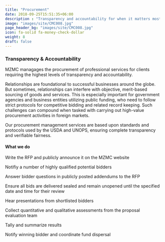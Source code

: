 ```yaml
---
title: "Procurement"
date: 2018-09-25T15:51:35+06:00
description : "Transparency and accountability for when it matters most"
image: "images/site/CMC008.jpg"
page_header_bg: "images/site/CMC008.jpg"
icon: fa-solid fa-money-check-dollar
weight: 8
draft: false
---
```


### Transparency & Accountability

MZMC managages the procurement of professional services for clients requiring the highest levels of transparency and accountability.

Relationships are foundational to successful businesses around the globe. But sometimes, relationships can interfere with objective, merit-based sourcing of goods and services. This is especially important for government agencies and business entities utilizing public funding, who need to follow strict protocols for competitive bidding and related record keeping. Such challenges can compound when tasked with carrying out high-value procurement activities in foreign markets.

Our procurement management services are based upon standards and protocols used by the USDA and UNOPS, ensuring complete transparency and verifiable fairness.

<div class="service-checklist">

#### What we do

<i class="fa fa-check"></i> Write the RFP and publicly announce it on the MZMC website

<i class="fa fa-check"></i> Notifiy a number of highly qualified potential bidders 

<i class="fa fa-check"></i> Answer bidder questions in publicly posted addendums to the RFP

<i class="fa fa-check"></i> Ensure all bids are delivered sealed and remain unopened until the specified date and time for their review

<i class="fa fa-check"></i> Hear presentations from shortlisted bidders

<i class="fa fa-check"></i> Collect quantitative and qualitative assessments from the proposal evaluation team

<i class="fa fa-check"></i> Tally and summarize results

<i class="fa fa-check"></i> Notify winning bidder and coordinate fund dispersal

</div>

